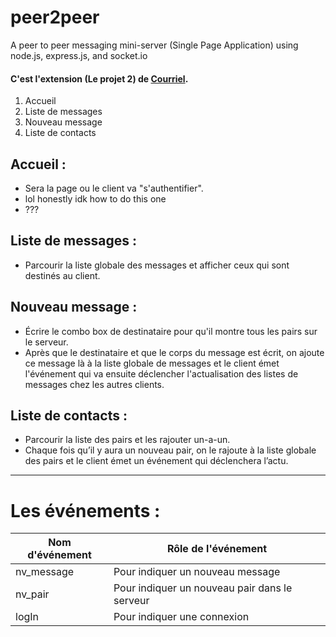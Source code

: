 # peer2peer
A peer to peer messaging mini-server (Single Page Application) using node.js, express.js, and socket.io

#### C'est l'extension (Le projet 2) de [Courriel](https://github.com/zenAndroid/courriel).

1. Accueil
2. Liste de messages
3. Nouveau message
4. Liste de contacts


## Accueil :

- Sera la page ou le client va "s'authentifier".
- lol honestly idk how to do this one
- ???



## Liste de messages :

- Parcourir la liste globale des messages et afficher ceux qui sont destinés au client.


## Nouveau message :

- Écrire le combo box de destinataire pour qu'il montre tous les pairs sur le serveur.
- Après que le destinataire et que le corps du message est écrit, on ajoute ce message là à la liste globale de messages et le client émet l'événement qui va ensuite déclencher l'actualisation des listes de messages chez les autres clients.


## Liste de contacts :
- Parcourir la liste des pairs et les rajouter un-a-un.
- Chaque fois qu’il y aura un nouveau pair, on le rajoute à la liste globale des pairs et le client émet un événement qui déclenchera l’actu.

---

# Les événements :
| Nom d'événement | Rôle de l'événement |
| --- | --- |
| nv_message | Pour indiquer un nouveau message|
| nv_pair    | Pour indiquer un nouveau pair dans le serveur|
|logIn| Pour indiquer une connexion|
